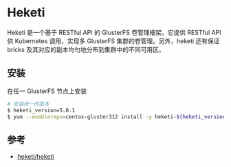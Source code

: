 # Heketi

Heketi 是一个基于 RESTful API 的 GlusterFS 卷管理框架。它提供 RESTful API 供 Kubernetes 调用，实现多 GlusterFS 集群的卷管理。另外，heketi 还有保证 bricks 及其对应的副本均匀地分布到集群中的不同可用区。


## 安装

在任一 GlusterFS 节点上安装

```sh
# 安装统一的版本
$ heketi_version=5.0.1
$ yum --enablerepo=centos-gluster312 install -y heketi-${heketi_version} heketi-client-${heketi_version}
```


## 参考

* [heketi/heketi](https://github.com/heketi/heketi)
